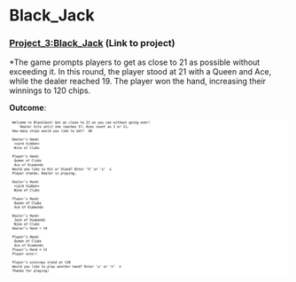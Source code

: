 # Black_Jack

### [Project_3:Black_Jack](https://github.com/PRANAVKUMAR183/Credit_card-validator) (Link to project)

*The game prompts players to get as close to 21 as possible without exceeding it. In this round, the player stood at 21 with a Queen and Ace, while the dealer reached 19. The player won the hand, increasing their winnings to 120 chips.


**Outcome**:

![](Black_Jack.jpeg)

